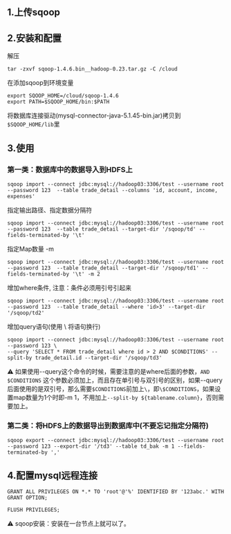## 1.上传sqoop

## 2.安装和配置
解压

```
tar -zxvf sqoop-1.4.6.bin__hadoop-0.23.tar.gz -C /cloud
```

在添加sqoop到环境变量

```
export SQOOP_HOME=/cloud/sqoop-1.4.6
export PATH=$SQOOP_HOME/bin:$PATH
```

将数据库连接驱动(mysql-connector-java-5.1.45-bin.jar)拷贝到```$SQOOP_HOME/lib```里

## 3.使用

### 第一类：数据库中的数据导入到HDFS上

```
sqoop import --connect jdbc:mysql://hadoop03:3306/test --username root --password 123  --table trade_detail --columns 'id, account, income, expenses'
```
		
指定输出路径、指定数据分隔符

```
sqoop import --connect jdbc:mysql://hadoop03:3306/test --username root --password 123  --table trade_detail --target-dir '/sqoop/td' --fields-terminated-by '\t'
```
		
指定Map数量 -m

```
sqoop import --connect jdbc:mysql://hadoop03:3306/test --username root --password 123  --table trade_detail --target-dir '/sqoop/td1' --fields-terminated-by '\t' -m 2
```

增加where条件, 注意：条件必须用引号引起来

```
sqoop import --connect jdbc:mysql://hadoop03:3306/test --username root --password 123  --table trade_detail --where 'id>3' --target-dir '/sqoop/td2'
``` 

增加query语句(使用 \ 将语句换行)

```
sqoop import --connect jdbc:mysql://hadoop03:3306/test --username root --password 123 \
--query 'SELECT * FROM trade_detail where id > 2 AND $CONDITIONS' --split-by trade_detail.id --target-dir '/sqoop/td3'
```
		
⚠️ 如果使用--query这个命令的时候，需要注意的是where后面的参数，```AND $CONDITIONS``` 这个参数必须加上，而且存在单引号与双引号的区别，如果--query后面使用的是双引号，那么需要```$CONDITIONS```前加上```\```，即```\$CONDITIONS```，如果设置map数量为1个时即-m 1，不用加上```--split-by ${tablename.column}```，否则需要加上。
		
### 第二类：将HDFS上的数据导出到数据库中(不要忘记指定分隔符)

```
sqoop export --connect jdbc:mysql://hadoop03:3306/test --username root --password 123 --export-dir '/td3' --table td_bak -m 1 --fields-terminated-by ','
```
	

## 4.配置mysql远程连接

```
GRANT ALL PRIVILEGES ON *.* TO 'root'@'%' IDENTIFIED BY '123abc.' WITH GRANT OPTION;

FLUSH PRIVILEGES; 
```
	
⚠️ sqoop安装：安装在一台节点上就可以了。